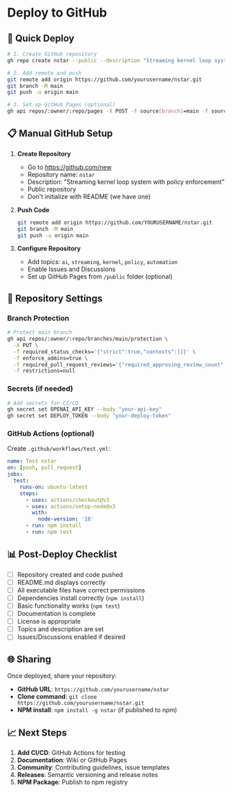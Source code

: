 # Deploy to GitHub

## 🚀 Quick Deploy

```bash
# 1. Create GitHub repository
gh repo create nstar --public --description "Streaming kernel loop system with policy enforcement"

# 2. Add remote and push
git remote add origin https://github.com/yourusername/nstar.git
git branch -M main
git push -u origin main

# 3. Set up GitHub Pages (optional)
gh api repos/:owner/:repo/pages -X POST -f source[branch]=main -f source[path]=/public
```

## 📋 Manual GitHub Setup

1. **Create Repository**
   - Go to https://github.com/new
   - Repository name: `nstar`
   - Description: "Streaming kernel loop system with policy enforcement"
   - Public repository
   - Don't initialize with README (we have one)

2. **Push Code**
   ```bash
   git remote add origin https://github.com/YOURUSERNAME/nstar.git
   git branch -M main
   git push -u origin main
   ```

3. **Configure Repository**
   - Add topics: `ai`, `streaming`, `kernel`, `policy`, `automation`
   - Enable Issues and Discussions
   - Set up GitHub Pages from `/public` folder (optional)

## 🔧 Repository Settings

### Branch Protection
```bash
# Protect main branch
gh api repos/:owner/:repo/branches/main/protection \
  -X PUT \
  -f required_status_checks='{"strict":true,"contexts":[]}' \
  -f enforce_admins=true \
  -f required_pull_request_reviews='{"required_approving_review_count":1}' \
  -f restrictions=null
```

### Secrets (if needed)
```bash
# Add secrets for CI/CD
gh secret set OPENAI_API_KEY --body "your-api-key"
gh secret set DEPLOY_TOKEN --body "your-deploy-token"
```

### GitHub Actions (optional)
Create `.github/workflows/test.yml`:
```yaml
name: Test nstar
on: [push, pull_request]
jobs:
  test:
    runs-on: ubuntu-latest
    steps:
      - uses: actions/checkout@v3
      - uses: actions/setup-node@v3
        with:
          node-version: '18'
      - run: npm install
      - run: npm test
```

## 📊 Post-Deploy Checklist

- [ ] Repository created and code pushed
- [ ] README.md displays correctly
- [ ] All executable files have correct permissions
- [ ] Dependencies install correctly (`npm install`)
- [ ] Basic functionality works (`npm test`)
- [ ] Documentation is complete
- [ ] License is appropriate
- [ ] Topics and description are set
- [ ] Issues/Discussions enabled if desired

## 🌐 Sharing

Once deployed, share your repository:
- **GitHub URL**: `https://github.com/yourusername/nstar`
- **Clone command**: `git clone https://github.com/yourusername/nstar.git`
- **NPM install**: `npm install -g nstar` (if published to npm)

## 📈 Next Steps

1. **Add CI/CD**: GitHub Actions for testing
2. **Documentation**: Wiki or GitHub Pages
3. **Community**: Contributing guidelines, issue templates
4. **Releases**: Semantic versioning and release notes
5. **NPM Package**: Publish to npm registry
